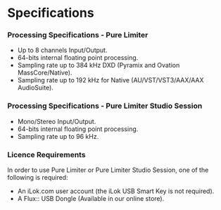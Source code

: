 # Specifications

### Processing Specifications - Pure Limiter
- Up to 8 channels Input/Output.  
- 64-bits internal floating point processing.  
- Sampling rate up to 384 kHz DXD (Pyramix and Ovation MassCore/Native).  
- Sampling rate up to 192 kHz for Native (AU/VST/VST3/AAX/AAX AudioSuite).

### Processing Specifications - Pure Limiter Studio Session
- Mono/Stereo Input/Output.
- 64-bits internal floating point processing.
- Sampling rate up to 96 kHz.

### Licence Requirements
In order to use Pure Limiter or Pure Limiter Studio Session, one of the following is required:  
- An iLok.com user account (the iLok USB Smart Key is not required).  
- A Flux:: USB Dongle (Available in our online store).
